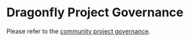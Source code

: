 # Dragonfly Project Governance

Please refer to the [community project governance](https://github.com/dragonflyoss/community/blob/master/GOVERNANCE.md).
